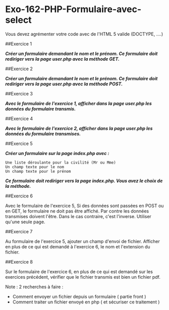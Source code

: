 # Exo-162-PHP-Formulaire-avec-select



Vous devez agrémenter votre code avec de l'HTML 5 valide (DOCTYPE, ....) 

##Exercice 1 

***Créer un formulaire demandant le nom et le prénom. Ce formulaire doit rediriger vers la page user.php avec la méthode GET.***


##Exercice 2 

***Créer un formulaire demandant le nom et le prénom. Ce formulaire doit rediriger vers la page user.php avec la méthode POST.***


##Exercice 3 

***Avec le formulaire de l'exercice 1, afficher dans la page user.php les données du formulaire transmis.***


##Exercice 4 

***Avec le formulaire de l'exercice 2, afficher dans la page user.php les données du formulaire transmises.***


##Exercice 5 

***Créer un formulaire sur la page index.php avec :***

    Une liste déroulante pour la civilité (Mr ou Mme)
    Un champ texte pour le nom
    Un champ texte pour le prénom

***Ce formulaire doit rediriger vers la page index.php. Vous avez le choix de la méthode.***


##Exercice 6 

Avec le formulaire de l'exercice 5, Si des données sont passées en POST ou en GET, le formulaire ne doit pas être affiché. Par contre les données transmises doivent l'être. Dans le cas contraire, c'est l'inverse.
Utiliser qu'une seule page.


##Exercice 7 

Au formulaire de l'exercice 5, ajouter un champ d'envoi de fichier. Afficher en plus de ce qui est demandé à l'exercice 6, le nom et l'extension du fichier.


##Exercice 8 

Sur le formulaire de l'exercice 6, en plus de ce qui est demandé sur les exercices précédent, vérifier que le fichier transmis est bien un fichier pdf.


Note :
2 recherches à faire :
- Comment envoyer un fichier depuis un formulaire ( partie front )
- Comment traiter un fichier envoyé en php ( et sécuriser ce traitement )